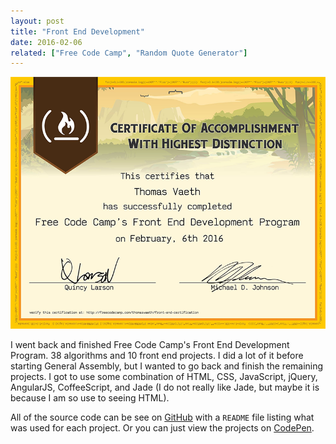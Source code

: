 ```yaml
---
layout: post
title: "Front End Development"
date: 2016-02-06
related: ["Free Code Camp", "Random Quote Generator"]
---
```


<img src="/assets/images/free-code-camp-2.png">

I went back and finished Free Code Camp's Front End Development Program. 38 algorithms and 10 front end projects. I did a lot of it before starting General Assembly, but I wanted to go back and finish the remaining projects. I got to use some combination of HTML, CSS, JavaScript, jQuery, AngularJS, CoffeeScript, and Jade (I do not really like Jade, but maybe it is because I am so use to seeing HTML).

All of the source code can be see on <a href="https://github.com/thomasvaeth/freecodecamp" target="_blank">GitHub</a> with a `README` file listing what was used for each project. Or you can just view the projects on <a href="http://codepen.io/thomasvaeth/" target="_blank">CodePen</a>.
